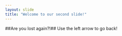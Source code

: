 ```yaml
---
layout: slide
title: "Welcome to our second slide!"
---
```

##Are you lost again?!##
Use the left arrow to go back!
